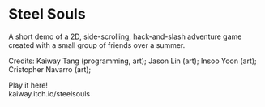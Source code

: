 # Steel Souls
A short demo of a 2D, side-scrolling, hack-and-slash adventure game created with a small group of friends over a summer.

Credits:
Kaiway Tang (programming, art);
Jason Lin (art);
Insoo Yoon (art);
Cristopher Navarro (art);

Play it here!  
kaiway.itch.io/steelsouls
